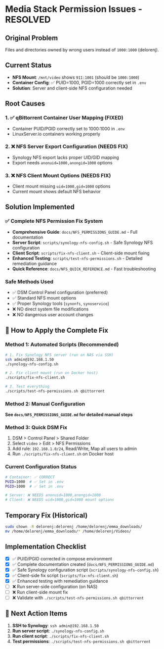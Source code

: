 # Media Stack Permission Issues - RESOLVED

## Original Problem
Files and directories owned by wrong users instead of `1000:1000` (delorenj).

## Current Status
- **NFS Mount**: `/mnt/video` shows `911:1001` (should be `1000:1000`)
- **Container Config**: ✅ PUID=1000, PGID=1000 correctly set in `.env`
- **Solution**: Server and client-side NFS configuration needed

## Root Causes

### 1. ✅ qBittorrent Container User Mapping (FIXED)
- Container PUID/PGID correctly set to 1000:1000 in `.env`
- LinuxServer.io containers working properly

### 2. ❌ NFS Server Export Configuration (NEEDS FIX)
- Synology NFS export lacks proper UID/GID mapping
- Export needs `anonuid=1000,anongid=1000` options

### 3. ❌ NFS Client Mount Options (NEEDS FIX)
- Client mount missing `uid=1000,gid=1000` options
- Current mount shows default NFS behavior

## Solution Implemented

### ✅ Complete NFS Permission Fix System
- **Comprehensive Guide**: `docs/NFS_PERMISSIONS_GUIDE.md` - Full documentation
- **Server Script**: `scripts/synology-nfs-config.sh` - Safe Synology NFS configuration
- **Client Script**: `scripts/fix-nfs-client.sh` - Client-side mount fixing
- **Enhanced Testing**: `scripts/test-nfs-permissions.sh` - Detailed remediation guidance
- **Quick Reference**: `docs/NFS_QUICK_REFERENCE.md` - Fast troubleshooting

### Safe Methods Used
- ✅ DSM Control Panel configuration (preferred)
- ✅ Standard NFS mount options
- ✅ Proper Synology tools (`synonfs`, `synoservice`)
- ❌ NO direct system file modifications
- ❌ NO dangerous user account changes

## 🚀 How to Apply the Complete Fix

### Method 1: Automated Scripts (Recommended)
```bash
# 1. Fix Synology NFS server (run on NAS via SSH)
ssh admin@192.168.1.50
./synology-nfs-config.sh

# 2. Fix client mount (run on Docker host)
./scripts/fix-nfs-client.sh

# 3. Test everything
./scripts/test-nfs-permissions.sh qbittorrent
```

### Method 2: Manual Configuration
**See `docs/NFS_PERMISSIONS_GUIDE.md` for detailed manual steps**

### Method 3: Quick DSM Fix
1. DSM > Control Panel > Shared Folder
2. Select `video` > Edit > NFS Permissions
3. Add rule: `192.168.1.0/24`, Read/Write, Map all users to admin
4. Run `./scripts/fix-nfs-client.sh` on Docker host

### Current Configuration Status
```bash
# Container: ✅ CORRECT
PUID=1000  # ✅ Set in .env
PGID=1000  # ✅ Set in .env

# Server: ❌ NEEDS anonuid=1000,anongid=1000
# Client: ❌ NEEDS uid=1000,gid=1000 mount options
```

## Temporary Fix (Historical)
```bash
sudo chown -R delorenj:delorenj /home/delorenj/emma_downloads/
mv /home/delorenj/emma_downloads/* /home/delorenj/Videos/
```

## Implementation Checklist
- [x] ✅ PUID/PGID corrected in compose environment
- [x] ✅ Complete documentation created (`docs/NFS_PERMISSIONS_GUIDE.md`)
- [x] ✅ Safe Synology configuration script (`scripts/synology-nfs-config.sh`)
- [x] ✅ Client-side fix script (`scripts/fix-nfs-client.sh`)
- [x] ✅ Enhanced testing with remediation guidance
- [ ] ❌ Run server-side configuration (on NAS)
- [ ] ❌ Run client-side mount fix
- [ ] ❌ Validate with `./scripts/test-nfs-permissions.sh qbittorrent`

## 🎯 Next Action Items
1. **SSH to Synology**: `ssh admin@192.168.1.50`
2. **Run server script**: `./synology-nfs-config.sh`
3. **Run client script**: `./scripts/fix-nfs-client.sh`
4. **Test permissions**: `./scripts/test-nfs-permissions.sh qbittorrent`
